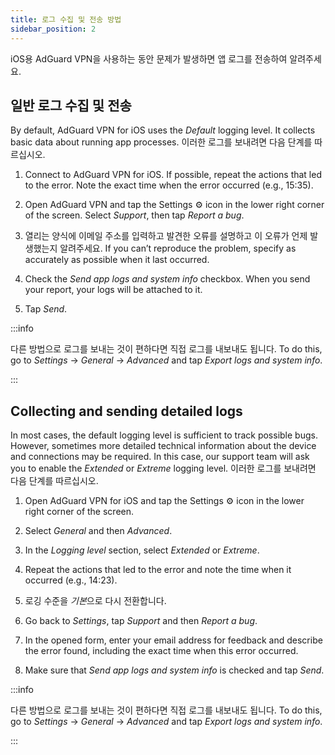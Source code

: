 ```yaml
---
title: 로그 수집 및 전송 방법
sidebar_position: 2
---
```


iOS용 AdGuard VPN을 사용하는 동안 문제가 발생하면 앱 로그를 전송하여 알려주세요.

## 일반 로그 수집 및 전송

By default, AdGuard VPN for iOS uses the *Default* logging level. It collects basic data about running app processes. 이러한 로그를 보내려면 다음 단계를 따르십시오.

1. Connect to AdGuard VPN for iOS. If possible, repeat the actions that led to the error. Note the exact time when the error occurred (e.g., 15:35).

2. Open AdGuard VPN and tap the Settings ⚙ icon in the lower right corner of the screen. Select *Support*, then tap *Report a bug*.

3. 열리는 양식에 이메일 주소를 입력하고 발견한 오류를 설명하고 이 오류가 언제 발생했는지 알려주세요. If you can’t reproduce the problem, specify as accurately as possible when it last occurred.

4. Check the *Send app logs and system info* checkbox. When you send your report, your logs will be attached to it.

5. Tap *Send*.

:::info

다른 방법으로 로그를 보내는 것이 편하다면 직접 로그를 내보내도 됩니다. To do this, go to *Settings* → *General* → *Advanced* and tap *Export logs and system info*.

:::

## Collecting and sending detailed logs

In most cases, the default logging level is sufficient to track possible bugs. However, sometimes more detailed technical information about the device and connections may be required. In this case, our support team will ask you to enable the *Extended* or *Extreme* logging level. 이러한 로그를 보내려면 다음 단계를 따르십시오.

1. Open AdGuard VPN for iOS and tap the Settings ⚙ icon in the lower right corner of the screen.

2. Select *General* and then *Advanced*.

3. In the *Logging level* section, select *Extended* or *Extreme*.

4. Repeat the actions that led to the error and note the time when it occurred (e.g., 14:23).

5. 로깅 수준을 *기본*으로 다시 전환합니다.

6. Go back to *Settings*, tap *Support* and then *Report a bug*.

7. In the opened form, enter your email address for feedback and describe the error found, including the exact time when this error occurred.

8. Make sure that *Send app logs and system info* is checked and tap *Send*.

:::info

다른 방법으로 로그를 보내는 것이 편하다면 직접 로그를 내보내도 됩니다. To do this, go to *Settings* → *General* → *Advanced* and tap *Export logs and system info*.

:::
